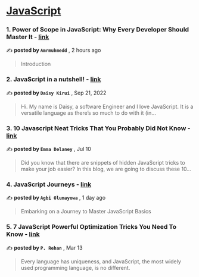 
<h1><a href=https://medium.com/tag/javascript-development/recommended target="_blank" rel="noopener noreferrer">JavaScript</a></h1>
<h3>1. Power of Scope in JavaScript: Why Every Developer Should Master It - <a href=https://medium.com/@amrmuhmedd/power-of-scope-in-javascript-why-every-developer-should-master-it-746d2c55c40a?source=tag_recommended_feed---------0-84----------javascript_development----------ebf99b27_7287_4de3_8b33_d14b456a9b4d------- target="_blank" rel="noopener noreferrer">link</a></h3>

✍️ **posted by `Amrmuhmedd`** <date> , 2 hours ago</date>

<blockquote>Introduction</blockquote>

<h3>2. JavaScript in a nutshell! - <a href=https://medium.com/@daisykkirui/javascript-in-a-nutshell-669dab5b6e78?source=tag_recommended_feed---------1-107----------javascript_development----------ebf99b27_7287_4de3_8b33_d14b456a9b4d------- target="_blank" rel="noopener noreferrer">link</a></h3>

✍️ **posted by `Daisy Kirui`** <date> , Sep 21, 2022</date>

<blockquote>Hi. My name is Daisy, a software Engineer and I love JavaScript. It is a versatile language as there’s so much to do with it (in…</blockquote>

<h3>3. 10 Javascript Neat Tricks That You Probably Did Not Know - <a href=https://medium.com/@emma-delaney/10-javascript-neat-tricks-that-you-probably-did-not-know-1a5ca2d60bbb?source=tag_recommended_feed---------2-85----------javascript_development----------ebf99b27_7287_4de3_8b33_d14b456a9b4d------- target="_blank" rel="noopener noreferrer">link</a></h3>

✍️ **posted by `Emma Delaney`** <date> , Jul 10</date>

<blockquote>Did you know that there are snippets of hidden JavaScript tricks to make your job easier? In this blog, we are going to discuss these 10…</blockquote>

<h3>4. JavaScript Journeys - <a href=https://medium.com/@agbimayowa3/javascript-journeys-6c4fa9fd0416?source=tag_recommended_feed---------3-84----------javascript_development----------ebf99b27_7287_4de3_8b33_d14b456a9b4d------- target="_blank" rel="noopener noreferrer">link</a></h3>

✍️ **posted by `Agbi Olumayowa`** <date> , 1 day ago</date>

<blockquote>Embarking on a Journey to Master JavaScript Basics</blockquote>

<h3>5. 7 JavaScript Powerful Optimization Tricks You Need To Know - <a href=https://medium.com/javascript-in-plain-english/7-javascript-powerful-optimization-tricks-you-need-to-know-f0b5da2933de?source=tag_recommended_feed---------4-85----------javascript_development----------ebf99b27_7287_4de3_8b33_d14b456a9b4d------- target="_blank" rel="noopener noreferrer">link</a></h3>

✍️ **posted by `P. Rehan`** <date> , Mar 13</date>

<blockquote>Every language has uniqueness, and JavaScript, the most widely used programming language, is no different.</blockquote>

